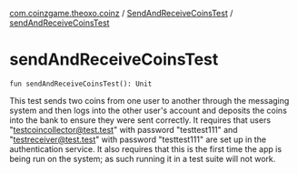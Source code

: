 [com.coinzgame.theoxo.coinz](../index.md) / [SendAndReceiveCoinsTest](index.md) / [sendAndReceiveCoinsTest](.)

# sendAndReceiveCoinsTest

`fun sendAndReceiveCoinsTest(): Unit`

This test sends two coins from one user to another through the messaging system and
then logs into the other user's account and deposits the coins into the bank to
ensure they were sent correctly.
It requires that users "testcoincollector@test.test" with password "testtest111"
and "testreceiver@test.test" with password "testtest111" are set up in the authentication
service. It also requires that this is the first time the app is being run on the system;
as such running it in a test suite will not work.

